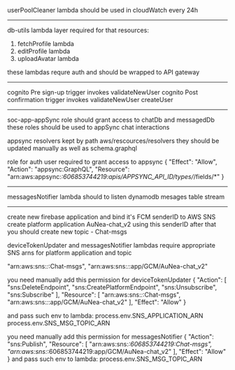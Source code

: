 userPoolCleaner lambda should be used in cloudWatch every 24h
_____________________

db-utils lambda layer required for that resources:
1) fetchProfile lambda
2) editProfile lambda
3) uploadAvatar lambda

these lambdas requre auth and should be wrapped to API gateway
_____________________

cognito Pre sign-up trigger invokes validateNewUser
cognito Post confirmation trigger invokes validateNewUser createUser
_____________________

soc-app-appSync role should grant access to chatDb and messagedDb
these roles should be used to appSync chat interactions

appsync resolvers kept by path aws/rescources/resolvers they should be updated manually
as well as schema.graphql

role for auth user required to grant access to appsync
{
  "Effect": "Allow",
  "Action": "appsync:GraphQL",
  "Resource": "arn:aws:appsync:*:606853744219:apis/APPSYNC_API_ID/types/*/fields/*"
}
_____________________

messagesNotifier lambda should to listen dynamodb mesages table stream
_____________________

create new firebase application and bind it's FCM senderID to AWS SNS
create platform application AuNea-chat_v2 using this senderID
after that you should create new topic - Chat-msgs

deviceTokenUpdater and messagesNotifier lambdas require appropriate SNS arns
for platform application and topic

"arn:aws:sns:*:*:Chat-msgs",
"arn:aws:sns:*:*:app/GCM/AuNea-chat_v2"

you need manually add this permission for deviceTokenUpdater
{
  "Action": [
    "sns:DeleteEndpoint",
    "sns:CreatePlatformEndpoint",
    "sns:Unsubscribe",
    "sns:Subscribe"
  ],
  "Resource": [
    "arn:aws:sns:*:*:Chat-msgs",
    "arn:aws:sns:*:*:app/GCM/AuNea-chat_v2"
  ],
  "Effect": "Allow"
}

and pass such env to lambda:
process.env.SNS_APPLICATION_ARN
process.env.SNS_MSG_TOPIC_ARN

you need manually add this permission for messagesNotifier
{
  "Action": "sns:Publish",
  "Resource": [
    "arn:aws:sns:*:606853744219:Chat-msgs",
    "arn:aws:sns:*:606853744219:app/GCM/AuNea-chat_v2"
  ],
  "Effect": "Allow"
}
and pass such env to lambda:
process.env.SNS_MSG_TOPIC_ARN
